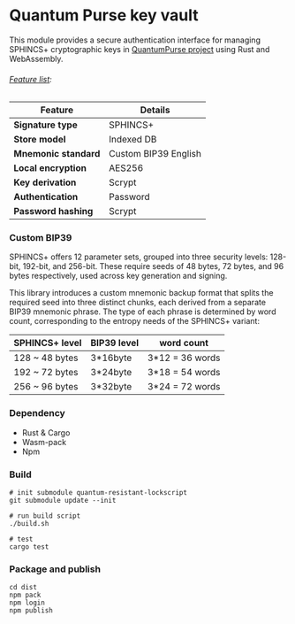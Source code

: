 # Quantum Purse key vault

This module provides a secure authentication interface for managing SPHINCS+ cryptographic keys in [QuantumPurse project](https://github.com/tea2x/quantum-purse-web-static.git) using Rust and WebAssembly.

###### <u>Feature list</u>:

| Feature            | Details |
|--------------------|---------|
| **Signature type** | SPHINCS+ |
| **Store model**    | Indexed DB |
| **Mnemonic standard**| Custom BIP39 English |
| **Local encryption** | AES256 |
| **Key derivation** | Scrypt |
| **Authentication** | Password |
| **Password hashing** | Scrypt |

### Custom BIP39
SPHINCS+ offers 12 parameter sets, grouped into three security levels: 128-bit, 192-bit, and 256-bit. These require seeds of 48 bytes, 72 bytes, and 96 bytes respectively, used across key generation and signing.

This library introduces a custom mnemonic backup format that splits the required seed into three distinct chunks, each derived from a separate BIP39 mnemonic phrase. The type of each phrase is determined by word count, corresponding to the entropy needs of the SPHINCS+ variant:

|SPHINCS+ level|BIP39 level|word count      |
|--------------|-----------|----------------|
|128 ~ 48 bytes| 3*16byte  | 3*12 = 36 words|
|192 ~ 72 bytes| 3*24byte  | 3*18 = 54 words|
|256 ~ 96 bytes| 3*32byte  | 3*24 = 72 words|

### Dependency
- Rust & Cargo
- Wasm-pack
- Npm

### Build
```shell
# init submodule quantum-resistant-lockscript
git submodule update --init

# run build script
./build.sh

# test
cargo test
```

### Package and publish
```shell
cd dist
npm pack
npm login
npm publish
```
